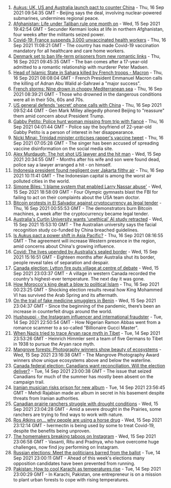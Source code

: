 1. [Aukus: UK, US and Australia launch pact to counter China](https://www.bbc.co.uk/news/world-58564837?at_medium=RSS&at_campaign=KARANGA) - Thu, 16 Sep 2021 09:54:35 GMT - Beijing says the deal, involving nuclear-powered submarines, undermines regional peace.
2. [Afghanistan: Life under Taliban rule one month on](https://www.bbc.co.uk/news/world-asia-58550640?at_medium=RSS&at_campaign=KARANGA) - Wed, 15 Sep 2021 19:42:54 GMT - Secunder Kermani looks at life in northern Afghanistan, four weeks after the militants seized power.
3. [Covid-19: France suspends 3,000 unvaccinated health workers](https://www.bbc.co.uk/news/world-europe-58581682?at_medium=RSS&at_campaign=KARANGA) - Thu, 16 Sep 2021 11:08:21 GMT - The country has made Covid-19 vaccination mandatory for all healthcare and care home workers.
4. [Denmark set to ban life-term prisoners from new romantic links](https://www.bbc.co.uk/news/world-europe-58582599?at_medium=RSS&at_campaign=KARANGA) - Thu, 16 Sep 2021 09:45:35 GMT - The ban comes after a 17-year-old admitted to a romantic relationship with murderer Peter Madsen.
5. [Head of Islamic State in Sahara killed by French troops - Macron](https://www.bbc.co.uk/news/world-africa-58581122?at_medium=RSS&at_campaign=KARANGA) - Thu, 16 Sep 2021 08:08:04 GMT - French President Emmanuel Macron calls the killing of Adnan Abu Walid al-Sahrawi a "major success".
6. [French storms: Nine drown in choppy Mediterranean sea](https://www.bbc.co.uk/news/world-europe-58579407?at_medium=RSS&at_campaign=KARANGA) - Thu, 16 Sep 2021 08:39:21 GMT - Those who drowned in the dangerous conditions were all in their 50s, 60s and 70s.
7. [US general defends 'secret' phone calls with China](https://www.bbc.co.uk/news/world-us-canada-58581296?at_medium=RSS&at_campaign=KARANGA) - Thu, 16 Sep 2021 09:52:44 GMT - Gen Mark Milley allegedly phoned Beijing to "reassure" them amid concern about President Trump.
8. [Gabby Petito: Police hunt woman missing from trip with fiancé](https://www.bbc.co.uk/news/world-us-canada-58579717?at_medium=RSS&at_campaign=KARANGA) - Thu, 16 Sep 2021 04:01:44 GMT - Police say the boyfriend of 22-year-old Gabby Petito is a person of interest in her disappearance.
9. [Nicki Minaj: Trinidad minister criticises rapper's vaccine tweet](https://www.bbc.co.uk/news/world-latin-america-58581292?at_medium=RSS&at_campaign=KARANGA) - Thu, 16 Sep 2021 07:05:28 GMT - The singer has been accused of spreading vaccine disinformation on the social media site.
10. [Alex Murdaugh: The hot shot US lawyer and the hit man](https://www.bbc.co.uk/news/world-us-canada-58577936?at_medium=RSS&at_campaign=KARANGA) - Wed, 15 Sep 2021 20:34:55 GMT - Months after his wife and son were found dead, police say a lawyer arranged a hit - on himself.
11. [Indonesia president found negligent over Jakarta filthy air](https://www.bbc.co.uk/news/world-asia-58554331?at_medium=RSS&at_campaign=KARANGA) - Thu, 16 Sep 2021 10:11:41 GMT - The Indonesian capital is among the worst air polluted cities in the world.
12. [Simone Biles: 'I blame system that enabled Larry Nassar abuse'](https://www.bbc.co.uk/news/world-us-canada-58573887?at_medium=RSS&at_campaign=KARANGA) - Wed, 15 Sep 2021 18:58:09 GMT - Four Olympic gymnasts blast the FBI for failing to act on their complaints about the USA team doctor.
13. [Bitcoin protests in El Salvador against cryptocurrency as legal tender](https://www.bbc.co.uk/news/world-latin-america-58579415?at_medium=RSS&at_campaign=KARANGA) - Thu, 16 Sep 2021 00:55:53 GMT - The demonstrators burn Bitcoin machines, a week after the cryptocurrency became legal tender.
14. [Australia's Curtin University wants 'unethical' AI study retracted](https://www.bbc.co.uk/news/world-australia-58571618?at_medium=RSS&at_campaign=KARANGA) - Wed, 15 Sep 2021 15:53:10 GMT - The Australian university says the facial recognition study co-funded by China breached guidelines.
15. [Is Aukus pact a power shift in Asia Pacific?](https://www.bbc.co.uk/news/world-asia-58540808?at_medium=RSS&at_campaign=KARANGA) - Thu, 16 Sep 2021 08:16:55 GMT - The agreement will increase Western presence in the region, amid concerns about China's growing influence.
16. [Covid: The lives upended by Australia's sealed border](https://www.bbc.co.uk/news/world-australia-58540905?at_medium=RSS&at_campaign=KARANGA) - Wed, 15 Sep 2021 15:16:51 GMT - Eighteen months after Australia shut its border, people reveal tales of separation and despair.
17. [Canada election: Lytton fire puts village at centre of debate](https://www.bbc.co.uk/news/world-us-canada-58549880?at_medium=RSS&at_campaign=KARANGA) - Wed, 15 Sep 2021 23:03:37 GMT - A village in western Canada recorded the country's highest-ever temperature. The next day it was gone.
18. [How Morocco's king dealt a blow to political Islam](https://www.bbc.co.uk/news/world-africa-58571178?at_medium=RSS&at_campaign=KARANGA) - Thu, 16 Sep 2021 00:23:25 GMT - Shocking election results reveal how King Mohammed VI has survived the Arab Spring and its aftermath.
19. [On the trail of fake medicine smugglers in Benin](https://www.bbc.co.uk/news/world-africa-58577421?at_medium=RSS&at_campaign=KARANGA) - Wed, 15 Sep 2021 23:04:37 GMT - Since the beginning of the pandemic, there’s been an increase in counterfeit drugs around the world.
20. [Hushpuppi - the Instagram influencer and international fraudster](https://www.bbc.co.uk/news/world-africa-58553109?at_medium=RSS&at_campaign=KARANGA) - Tue, 14 Sep 2021 22:50:54 GMT - How Nigerian Ramon Abbas went from a romance scammer to a so-called "Billionaire Gucci Master".
21. [When Nazis tried to trace Aryan race myth in Tibet](https://www.bbc.co.uk/news/world-asia-india-58466528?at_medium=RSS&at_campaign=KARANGA) - Tue, 14 Sep 2021 23:53:26 GMT - Heinrich Himmler sent a team of five Germans to Tibet in 1938 to pursue the Aryan race myth.
22. [Mangrove forests: Photography winners show beauty of ecosystems](https://www.bbc.co.uk/news/in-pictures-58558932?at_medium=RSS&at_campaign=KARANGA) - Wed, 15 Sep 2021 23:16:38 GMT - The Mangrove Photography Award winners show unique ecosystems above and below the waterline.
23. [Canada federal election: Canadians want reconciliation. Will the election deliver?](https://www.bbc.co.uk/news/world-us-canada-58541324?at_medium=RSS&at_campaign=KARANGA) - Tue, 14 Sep 2021 23:00:38 GMT - The issue that seized Canadians for much of the summer has mostly been absent on the campaign trail.
24. [Iranian musician risks prison for new album](https://www.bbc.co.uk/news/entertainment-arts-58557984?at_medium=RSS&at_campaign=KARANGA) - Tue, 14 Sep 2021 23:56:45 GMT - Mehdi Rajabian made an album in secret in his basement despite threats from Iranian authorities.
25. [Canadian prairie ranchers struggle with drought conditions](https://www.bbc.co.uk/news/world-us-canada-58573877?at_medium=RSS&at_campaign=KARANGA) - Wed, 15 Sep 2021 23:04:28 GMT - Amid a severe drought in the Prairies, some ranchers are trying to find ways to work with nature.
26. [Ros Atkins on... why people are using a horse drug](https://www.bbc.co.uk/news/world-58569849?at_medium=RSS&at_campaign=KARANGA) - Wed, 15 Sep 2021 23:12:14 GMT - Ivermectin is being used by some to treat Covid-19, despite the benefits being unproven.
27. [The homemakers breaking taboos on Instagram](https://www.bbc.co.uk/news/world-asia-india-58543401?at_medium=RSS&at_campaign=KARANGA) - Wed, 15 Sep 2021 23:06:58 GMT - Vasanti, Ritu and Pradnya, who have overcome huge challenges, now find joy performing on Instagram.
28. [Russian elections: Meet the politicians barred from the ballot](https://www.bbc.co.uk/news/world-europe-58557994?at_medium=RSS&at_campaign=KARANGA) - Tue, 14 Sep 2021 23:00:11 GMT - Ahead of this week's elections many opposition candidates have been prevented from running.
29. [Pakistan: How to cool Karachi as temperatures rise](https://www.bbc.co.uk/news/world-asia-58557995?at_medium=RSS&at_campaign=KARANGA) - Tue, 14 Sep 2021 23:00:29 GMT - In Karachi, Pakistan, one entrepreneur is on a mission to plant urban forests to cope with rising temperatures.
